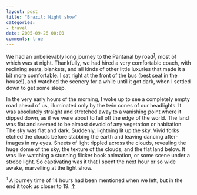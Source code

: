 ```yaml
---
layout: post
title: "Brazil: Night show"
categories:
- travel
date: 2005-09-26 00:00
comments: true
---
```


<p>We had an unbelievably long journey to the Pantanal by road<sup id="r1-260905"><a href="#f1-260905">1</a></sup>, most of which was at night. Thankfully, we had hired a very comfortable coach, with reclining seats, blankets, and all kinds of other little luxuries that made it a bit more comfortable. I sat right at the front of the bus (best seat in the house!), and watched the scenery for a while until it got dark, when I settled down to get some sleep.</p>

<p>In the very early hours of the morning, I woke up to see a completely empty road ahead of us, illuminated only by the twin cones of our headlights. It was absolutely straight and stretched away to a vanishing point where it dipped down, as if we were about to fall off the edge of the world. The land was flat and seemed to be almost devoid of any vegetation or habitation. The sky was flat and dark. Suddenly, lightning lit up the sky. Vivid forks etched the clouds before stabbing the earth and leaving dancing after-images in my eyes. Sheets of light rippled across the clouds, revealing the huge dome of the sky, the texture of the clouds, and the flat land below. It was like watching a stunning flicker book animation, or some scene under a strobe light. So captivating was it that I spent the next hour or so wide awake, marvelling at the light show.</p>

<p><sup id="f1-260905">1</sup> A journey time of 14 hours had been mentioned when we left, but in the end it took us closer to 19. <a href="#r1-260905">&uarr;</a></p>



